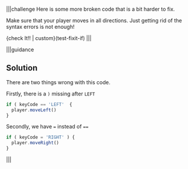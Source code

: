 |||challenge
Here is some more broken code that is a bit harder to fix.

Make sure that your player moves in all directions. Just getting rid of the syntax errors is not enough!

{check It!! | custom}(test-fixit-if)
|||

|||guidance
## Solution
There are two things wrong with this code.

Firstly, there is a `)` missing after `LEFT`

```javascript
if ( keyCode == 'LEFT'  {
  player.moveLeft()
} 
```

Secondly, we have `=` instead of `==`
```javascript
if ( keyCode = 'RIGHT' ) {
  player.moveRight()
} 
```

|||